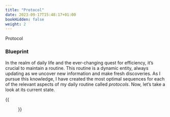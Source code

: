```yaml
---
title: "Protocol"
date: 2023-09-17T15:48:17+01:00
bookHidden: false
weight: 2
---
```


<n2>Protocol</n2>
### Blueprint

In the realm of daily life and the ever-changing quest for efficiency, it’s crucial to maintain a routine. This routine is a dynamic entity, always updating as we uncover new information and make fresh discoveries. As I pursue this knowledge, I have created the most optimal sequences for each of the relevant aspects of my daily routine called *protocols*. Now, let’s take a look at its current state.

{{<figure class="figure" src="/protocol_230919.png" caption="Last updated 19 September, 2023.">}}


